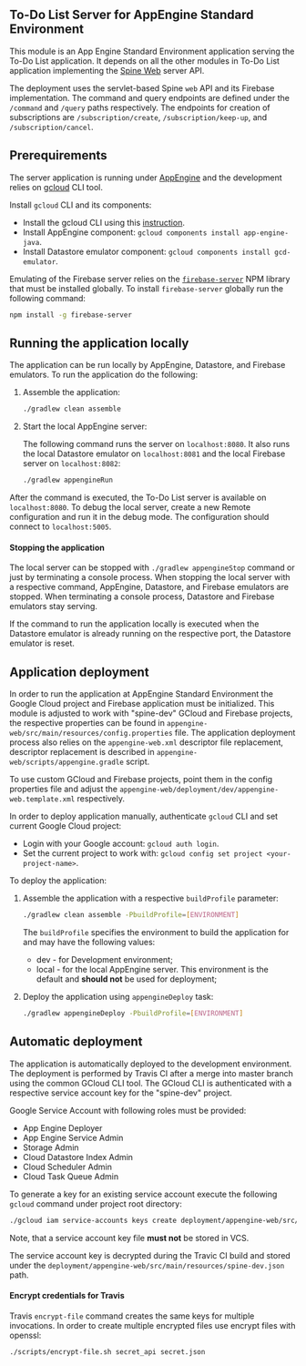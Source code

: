 ## To-Do List Server for AppEngine Standard Environment

This module is an App Engine Standard Environment application serving the To-Do List
application. It depends on all the other modules in To-Do List application implementing the
[Spine Web](https://github.com/SpineEventEngine/web) server API.

The deployment uses the servlet-based Spine `web` API and its Firebase implementation.
The command and query endpoints are defined under the `/command` and `/query` paths
respectively. The endpoints for creation of subscriptions are `/subscription/create`, 
`/subscription/keep-up`, and `/subscription/cancel`.

## Prerequirements
The server application is running under [AppEngine](https://cloud.google.com/appengine/docs/standard/java/)
and the development relies on [gcloud](https://cloud.google.com/sdk/gcloud/) CLI tool. 

Install `gcloud` CLI and its components:
 - Install the gcloud CLI using this [instruction](https://cloud.google.com/sdk/docs/#install_the_latest_cloud_tools_version_cloudsdk_current_version).
 - Install AppEngine component: `gcloud components install app-engine-java`.
 - Install Datastore emulator component: `gcloud components install gcd-emulator`.

Emulating of the Firebase server relies on the [`firebase-server`](https://www.npmjs.com/package/firebase-server)
NPM library that must be installed globally. To install `firebase-server` globally run the following
command:
   ```bash
   npm install -g firebase-server
   ```

## Running the application locally

The application can be run locally by AppEngine, Datastore, and Firebase emulators. To run the
application do the following:

1. Assemble the application:
    ```bash
    ./gradlew clean assemble
    ```
    
2. Start the local AppEngine server:

    The following command runs the server on `localhost:8080`. It also runs
    the local Datastore emulator on `localhost:8081` and the local Firebase server
    on `localhost:8082`:
    ```bash
    ./gradlew appengineRun
    ```
 
After the command is executed, the To-Do List server is available on `localhost:8080`.
To debug the local server, create a new Remote configuration and run it in the debug mode.
The configuration should connect to `localhost:5005`.

#### Stopping the application
 
The local server can be stopped with `./gradlew appengineStop` command or just by terminating a
console process. When stopping the local server with a respective command, AppEngine, Datastore, and
Firebase emulators are stopped. When terminating a console process, Datastore and Firebase 
emulators stay serving.

If the command to run the application locally is executed when the Datastore emulator is
already running on the respective port, the Datastore emulator is reset.

## Application deployment

In order to run the application at AppEngine Standard Environment the Google Cloud project
and Firebase application must be initialized. This module is adjusted to work with "spine-dev"
GCloud and Firebase projects, the respective properties can be found in
`appengine-web/src/main/resources/config.properties` file. The application deployment process also
relies on the `appengine-web.xml` descriptor file replacement, descriptor replacement is described
in `appengine-web/scripts/appengine.gradle` script.
 
To use custom GCloud and Firebase projects, point them in the config properties file and adjust
the `appengine-web/deployment/dev/appengine-web.template.xml` respectively.

In order to deploy application manually, authenticate `gcloud` CLI and set current Google Cloud
project:

 - Login with your Google account: `gcloud auth login`.
 - Set the current project to work with: `gcloud config set project <your-project-name>`.

To deploy the application:

1. Assemble the application with a respective `buildProfile` parameter:
    ```bash
    ./gradlew clean assemble -PbuildProfile=[ENVIRONMENT]
    ```
    
    The `buildProfile` specifies the environment to build the application for
    and may have the following values:
    - dev - for Development environment;
    - local - for the local AppEngine server. This environment is the default and
     __should not__ be used for deployment;
2. Deploy the application using `appengineDeploy` task:
    ```bash
    ./gradlew appengineDeploy -PbuildProfile=[ENVIRONMENT]
    ```

## Automatic deployment
The application is automatically deployed to the development environment. The deployment is
performed by Travis CI after a merge into master branch using the common GCloud CLI tool. The GCloud
CLI is authenticated with a respective service account key for the "spine-dev" project.

Google Service Account with following roles must be provided:
- App Engine Deployer
- App Engine Service Admin
- Storage Admin
- Cloud Datastore Index Admin
- Cloud Scheduler Admin
- Cloud Task Queue Admin

To generate a key for an existing service account execute the following `gcloud` command under
project root directory:
```bash
./gcloud iam service-accounts keys create deployment/appengine-web/src/main/resources/spine-dev.json --iam-account firebase-adminsdk-c5bfw@spine-dev.iam.gserviceaccount.com
```

Note, that a service account key file __must not__ be stored in VCS.

The service account key is decrypted during the Travic CI build and stored under the
`deployment/appengine-web/src/main/resources/spine-dev.json` path.

#### Encrypt credentials for Travis
Travis `encrypt-file` command creates the same keys for multiple invocations. In order to create
multiple encrypted files use encrypt files with openssl:
```bash
./scripts/encrypt-file.sh secret_api secret.json
```
